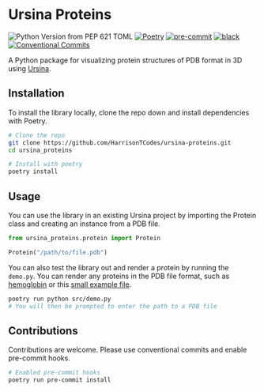 # Ursina Proteins

![Python Version from PEP 621 TOML](https://img.shields.io/python/required-version-toml?tomlFilePath=https%3A%2F%2Fraw.githubusercontent.com%2FHarrisonTCodes%2Fursina-proteins%2Frefs%2Fheads%2Fmain%2Fpyproject.toml)
[![Poetry](https://img.shields.io/endpoint?url=https://python-poetry.org/badge/v0.json)](https://python-poetry.org/)
[![pre-commit](https://img.shields.io/badge/pre--commit-enabled-brightgreen?logo=pre-commit)](https://pre-commit.com/)
[![black](https://img.shields.io/badge/code%20style-black-000000.svg)](https://github.com/psf/black)
[![Conventional Commits](https://img.shields.io/badge/Conventional%20Commits-1.0.0-%23FE5196?logo=conventionalcommits&logoColor=white)](https://conventionalcommits.org)

A Python package for visualizing protein structures of PDB format in 3D using [Ursina](https://www.ursinaengine.org/).

## Installation
To install the library locally, clone the repo down and install dependencies with Poetry.
```bash
# Clone the repo
git clone https://github.com/HarrisonTCodes/ursina-proteins.git
cd ursina_proteins

# Install with poetry
poetry install
```

## Usage
You can use the library in an existing Ursina project by importing the Protein class and creating an instance from a PDB file.
```python
from ursina_proteins.protein import Protein

Protein("/path/to/file.pdb")
```
You can also test the library out and render a protein by running the `demo.py`. You can render any proteins in the PDB file format, such as [hemoglobin](https://doi.org/10.2210/pdb1a3n/pdb) or this [small example file](https://gist.github.com/cstein/6699200).
```bash
poetry run python src/demo.py
# You will then be prompted to enter the path to a PDB file
```

## Contributions
Contributions are welcome. Please use conventional commits and enable pre-commit hooks.
```bash
# Enabled pre-commit hooks
poetry run pre-commit install
```
